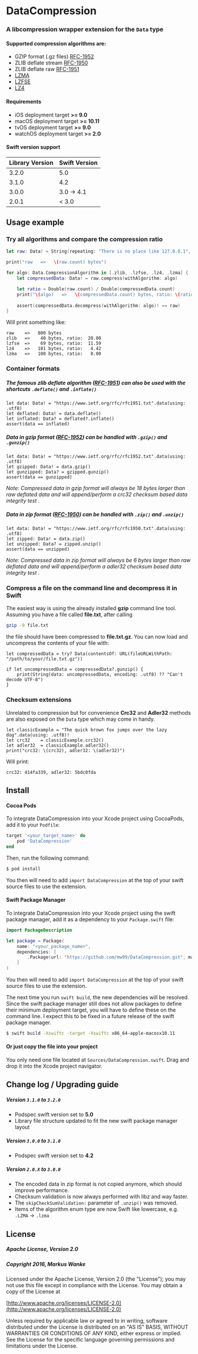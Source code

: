 # DataCompression

### A libcompression wrapper extension for the `Data` type

#### Supported compression algorithms are:

 * GZIP format (.gz files) [RFC-1952](https://www.ietf.org/rfc/rfc1952.txt)
 * ZLIB deflate stream [RFC-1950](https://www.ietf.org/rfc/rfc1950.txt)
 * ZLIB deflate raw [RFC-1951](https://www.ietf.org/rfc/rfc1951.txt)
 * [LZMA](https://en.wikipedia.org/wiki/Lempel%E2%80%93Ziv%E2%80%93Markov_chain_algorithm)
 * [LZFSE](https://github.com/lzfse/lzfse)
 * [LZ4](https://en.wikipedia.org/wiki/LZ4_(compression_algorithm))

#### Requirements
 * iOS deployment target **>= 9.0**
 * macOS deployment target **>= 10.11**
 * tvOS deployment target **>= 9.0**
 * watchOS deployment target **>= 2.0**


#### Swift version support
| Library Version | Swift Version |
|-----------------|---------------|
| 3.2.0           | 5.0           |
| 3.1.0           | 4.2           |
| 3.0.0           | 3.0 -> 4.1    |
| 2.0.1           | < 3.0         |


## Usage example

### Try all algorithms and compare the compression ratio 
```swift
let raw: Data! = String(repeating: "There is no place like 127.0.0.1", count: 25).data(using: .utf8)

print("raw   =>   \(raw.count) bytes")

for algo: Data.CompressionAlgorithm in [.zlib, .lzfse, .lz4, .lzma] {
    let compressedData: Data! = raw.compress(withAlgorithm: algo)

    let ratio = Double(raw.count) / Double(compressedData.count)
    print("\(algo)   =>   \(compressedData.count) bytes, ratio: \(ratio)")
    
    assert(compressedData.decompress(withAlgorithm: algo)! == raw)
}
```

Will print something like:
```
raw    =>   800 bytes
zlib   =>    40 bytes, ratio:  20.00
lzfse  =>    69 bytes, ratio:  11.59
lz4    =>   181 bytes, ratio:   4.42
lzma   =>   100 bytes, ratio:   8.00
```

### Container formats


##### The famous zlib deflate algorithm ([RFC-1951](https://www.ietf.org/rfc/rfc1951.txt)) can also be used with the shortcuts `.deflate()` and `.inflate()`
```
let data: Data! = "https://www.ietf.org/rfc/rfc1951.txt".data(using: .utf8)
let deflated: Data! = data.deflate()
let inflated: Data? = deflated?.inflate()
assert(data == inflated)
```

##### Data in gzip format ([RFC-1952](https://www.ietf.org/rfc/rfc1952.txt)) can be handled with `.gzip()` and `.gunzip()`
```
let data: Data! = "https://www.ietf.org/rfc/rfc1952.txt".data(using: .utf8)
let gzipped: Data! = data.gzip()
let gunzipped: Data? = gzipped.gunzip()
assert(data == gunzipped)
```
*Note: Compressed data in gzip format will always be 18 bytes larger than raw deflated data and will append/perform a crc32 checksum based data integrity test .*

##### Data in zip format ([RFC-1950](https://www.ietf.org/rfc/rfc1950.txt)) can be handled with `.zip()` and `.unzip()`
```
let data: Data! = "https://www.ietf.org/rfc/rfc1950.txt".data(using: .utf8)
let zipped: Data! = data.zip()
let unzipped: Data? = zipped.unzip()
assert(data == unzipped)
```
*Note: Compressed data in zip format will always be 6 bytes larger than raw deflated data and will append/perform a adler32 checksum based data integrity test .*


### Compress a file on the command line and decompress it in Swift
The easiest way is using the already installed **gzip** command line tool. Assuming you have a file called **file.txt**, after calling
```bash
gzip -9 file.txt
```
the file should have been compressed to **file.txt.gz**. You can now load and uncompress the contents of your file with:
```
let compressedData = try? Data(contentsOf: URL(fileURLWithPath: "/path/to/your/file.txt.gz"))

if let uncompressedData = compressedData?.gunzip() {
    print(String(data: uncompressedData, encoding: .utf8) ?? "Can't decode UTF-8")
}
```

### Checksum extensions
Unrelated to compression but for convenience **Crc32** and **Adler32** methods are also exposed on the `Data` type which may come in handy.
```
let classicExample = "The quick brown fox jumps over the lazy dog".data(using: .utf8)!
let crc32    = classicExample.crc32()
let adler32  = classicExample.adler32()
print("crc32: \(crc32), adler32: \(adler32)")
```
Will print:
```
crc32: 414fa339, adler32: 5bdc0fda
```

  

## Install

#### Cocoa Pods

To integrate DataCompression into your Xcode project using CocoaPods, add it to your `Podfile`:

```ruby
target '<your_target_name>' do
    pod 'DataCompression'
end
```

Then, run the following command:

```bash
$ pod install
```

You then will need to add `import DataCompression` at the top of your swift source files to use the extension.


#### Swift Package Manager

To integrate DataCompression into your Xcode project using the swift package manager, add it as a dependency to your `Package.swift` file:

```swift
import PackageDescription

let package = Package(
    name: "<your_package_name>",
    dependencies: [
        .Package(url: "https://github.com/mw99/DataCompression.git", majorVersion: 3)
    ]
)
```

You then will need to add `import DataCompression` at the top of your swift source files to use the extension.

The next time you run `swift build`, the new dependencies will be resolved. Since the swift package manager still does not allow packages to define their minimum deployment target, you will have to define these on the command line. I expect this to be fixed in a future release of the swift package manager.

```bash
$ swift build -Xswiftc -target -Xswiftc x86_64-apple-macosx10.11
```


#### Or just copy the file into your project

You only need one file located at `Sources/DataCompression.swift`. Drag and drop it into the Xcode project navigator.


## Change log / Upgrading guide

##### Version `3.1.0` to `3.2.0`
- Podspec swift version set to **5.0**
- Library file structure updated to fit the new swift package manager layout

##### Version `3.0.0` to `3.1.0`
- Podspec swift version set to **4.2**

##### Version `2.0.X` to `3.0.0`

- The encoded data in zip format is not copied anymore, which should improve performance.
- Checksum validation is now always performed with libz and way faster.
- The `skipCheckSumValidation:` parameter of `.unzip()` was removed.
- Items of the algorithm enum type are now Swift like lowercase, e.g. `.LZMA` → `.lzma`


## License


##### Apache License, Version 2.0

##### Copyright 2016, Markus Wanke

Licensed under the Apache License, Version 2.0 (the "License"); you may not use this file except in compliance with the License. You may obtain a copy of the License at

[http://www.apache.org/licenses/LICENSE-2.0](http://www.apache.org/licenses/LICENSE-2.0)

Unless required by applicable law or agreed to in writing, software distributed under the License is distributed on an "AS IS" BASIS, WITHOUT WARRANTIES OR CONDITIONS OF ANY KIND, either express or implied. See the License for the specific language governing permissions and limitations under the License.

